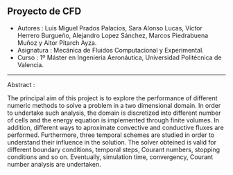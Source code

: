 Proyecto de CFD 
-------------------------------------------------------------
- Autores : Luis Miguel Prados Palacios, Sara Alonso Lucas, Victor Herrero Burgueño, Alejandro Lopez Sánchez, Marcos Piedrabuena Muñoz y Aitor Pitarch Ayza.
- Asignatura : Mecánica de Fluidos Computacional y Experimental.
- Curso : 1º Máster en Ingenieria Aeronáutica, Universidad Politécnica de Valencia.
------------------------
Abstract : 

The principal aim of this project is to explore the performance of different numeric methods to solve a problem in a two dimensional domain. In order to undertake such analysis, the domain is discretized into different number of cells and the energy equation is implemented through finite volumes. In addition, different ways to aproximate convective and conductive fluxes are performed. Furthermore, three temporal schemes are studied in order to understand their influence in the solution. The solver obteined is valid for different boundary conditions, temporal steps, Courant numbers, stopping conditions and so on. Eventually, simulation time, convergency, Courant number analysis are undertaken.

